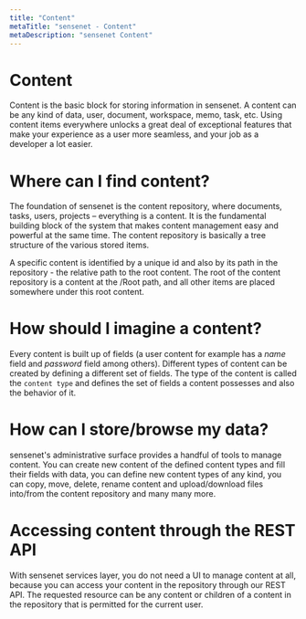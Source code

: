```yaml
---
title: "Content"
metaTitle: "sensenet - Content"
metaDescription: "sensenet Content"
---
```


# Content

Content is the basic block for storing information in sensenet. A content can be any kind of data, user, document, workspace, memo, task, etc. Using content items everywhere unlocks a great deal of exceptional features that make your experience as a user more seamless, and your job as a developer a lot easier.

# Where can I find content?

The foundation of sensenet is the content repository, where documents, tasks, users, projects – everything is a content. It is the fundamental building block of the system that makes content management easy and powerful at the same time. The content repository is basically a tree structure of the various stored items.

A specific content is identified by a unique id and also by its path in the repository - the relative path to the root content. The root of the content repository is a content at the /Root path, and all other items are placed somewhere under this root content.

# How should I imagine a content?

Every content is built up of fields (a user content for example has a *name* field and *password* field among others). Different types of content can be created by defining a different set of fields. The type of the content is called the ```content type``` and defines the set of fields a content possesses and also the behavior of it.

# How can I store/browse my data?

sensenet's administrative surface provides a handful of tools to manage content. You can create new content of the defined content types and fill their fields with data, you can define new content types of any kind, you can copy, move, delete, rename content and upload/download files into/from the content repository and many many more.

# Accessing content through the REST API

With sensenet services layer, you do not need a UI to manage content at all, because you can access your content in the repository through our REST API. The requested resource can be any content or children of a content in the repository that is permitted for the current user.
